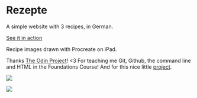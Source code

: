 # Rezepte

A simple website with 3 recipes, in German.

[See it in action](https://carinagrode.github.io/odin-recipes) 

Recipe images drawn with Procreate on iPad.

Thanks [The Odin Project](https://www.theodinproject.com/)! <3 For teaching me Git, Github, the command line and HTML in the Foundations Course! And for this nice little [project](https://www.theodinproject.com/lessons/foundations-recipes).

![](https://carinagrode.github.io/odin-recipes/img/rezepte-screenshot1.png)

![](https://carinagrode.github.io/odin-recipes/img/rezepte-screenshot2.png)